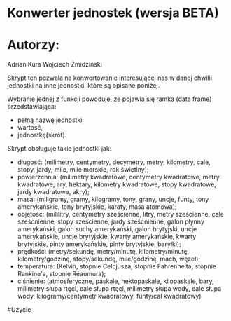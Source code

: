 # Konwerter jednostek (wersja BETA)
# Autorzy:
Adrian Kurs
Wojciech Żmidziński

Skrypt ten pozwala na konwertowanie interesującej nas w danej chwilii jednostki na inne jednostki, które są opisane poniżej.

Wybranie jednej z funkcji powoduje, że pojawia się ramka (data frame) przedstawiająca: 
- pełną nazwę jednostki, 
- wartość, 
- jednostkę(skrót).

Skrypt obsługuje takie jednostki jak:
- długość: (milimetry, centymetry, decymetry, metry, kilometry, cale, stopy, jardy, mile, mile morskie, rok świetlny);
- powierzchnia: (milimetry kwadratowe, centymetry kwadratowe, metry kwadratowe, ary, hektary, kilometry kwadratowe, stopy kwadratowe, jardy kwadratowe, akry);
- masa: (miligramy, gramy, kilogramy, tony, grany, uncje, funty, tony amerykańskie, tony brytyjskie, karaty, masa atomowa);
- objętość: (mililitry, centymetry sześcienne, litry, metry sześcienne, cale sześcnienne, stopy sześcienne, jardy sześcnienne, galon płynny amerykański, galon suchy amerykański, galon brytyjski, uncje amerykańskie, uncje brytyjskie, kwarty amerykańskie, kwarty brytyjskie, pinty amerykańskie, pinty brytyjskie, baryłki);
- prędkość: (metry/sekundę, metry/minutę, kilometry/minutę, kilometry/godzinę, stopy/sekundę, mile/godzinę, mach, węzeł);
- temperatura: (Kelvin, stopnie Celcjusza, stopnie Fahrenheita, stopnie Rankine'a, stopnie Réaumura);
- ciśnienie: (atmosferyczne, paskale, hektopaskale, kilopaskale, bary, milimetry słupa rtęci, cale słupa rtęci, milimetry słupa wody, cale słupa wody, kilogramy/centymetr kwadratowy, funty/cal kwadratowy)

#Użycie


